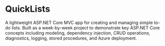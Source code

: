# QuickLists
A lightweight ASP.NET Core MVC app for creating and managing simple to-do lists. Built as a week-by-week project to demonstrate key ASP.NET Core concepts including modeling, dependency injection, CRUD operations, diagnostics, logging, stored procedures, and Azure deployment.
